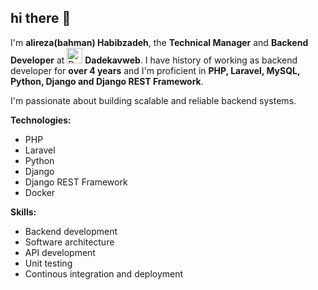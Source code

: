 ## hi there 👋
I'm **alireza(bahman) Habibzadeh**, the **Technical Manager** and **Backend Developer** at <img src="https://dadekavweb.ir/addHomeScreen.png" alt="Dadekavweb logo" style="width:25px;display:inline;"/> **Dadekavweb**. I have history of working as backend developer for **over 4 years** and I'm proficient in **PHP, Laravel, MySQL, Python, Django and Django REST Framework**.

I'm passionate about building scalable and reliable backend systems.

**Technologies:**
- PHP
- Laravel
- Python
- Django
- Django REST Framework
- Docker

**Skills:**
- Backend development
- Software architecture
- API development
- Unit testing
- Continous integration and deployment
